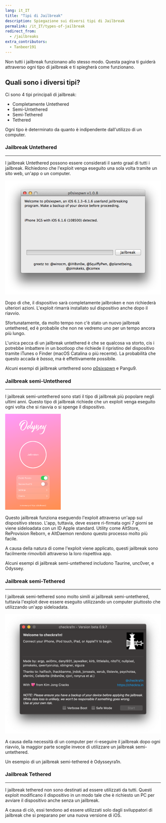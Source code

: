 ```yaml
---
lang: it_IT
title: "Tipi di Jailbreak"
description: Spiegazione sui diversi tipi di Jailbreak
permalink: /it_IT/types-of-jailbreak
redirect_from:
  - /jailbreaks
extra_contributors:
  - Tanbeer191
---
```


Non tutti i jailbreak funzionano allo stesso modo. Questa pagina ti guiderà attraverso ogni tipo di jailbreak e ti spiegherà come funzionano.

## Quali sono i diversi tipi?

Ci sono 4 tipi principali di jailbreak:

- Completamente Untethered
- Semi-Untethered
- Semi-Tethered
- Tethered

Ogni tipo è determinato da quanto è indipendente dall'utilizzo di un computer.

### Jailbreak Untethered
---

I jailbreak Untethered possono essere considerati il santo graal di tutti i jailbreak. Richiedono che l'exploit venga eseguito una sola volta tramite un sito web, un'app o un computer.

![Uno screenshot del jailbreak di p0sixspwn](/assets/images/p0sixpwn.png)

Dopo di che, il dispositivo sarà completamente jailbroken e non richiederà ulteriori azioni. L'exploit rimarrà installato sul dispositivo anche dopo il riavvio.

Sfortunatamente, da molto tempo non c'è stato un nuovo jailbreak untethered, ed è probabile che non ne vedremo uno per un tempo ancora più lungo.

L'unica pecca di un jailbreak untethered è che se qualcosa va storto, cis i potrebbe imbattere in un bootloop che richiede il ripristino del dispositivo tramite iTunes o Finder (macOS Catalina o più recente). La probabilità che questo accada è _bassa_, ma è effettivamente possibile.

Alcuni esempi di jailbreak untethered sono [p0sixspwn](installing-p0sixspwn) e Pangu9.

### Jailbreak semi-Untethered
---

I jailbreak semi-untethered sono stati il tipo di jailbreak più popolare negli ultimi anni. Questo tipo di jailbreak richiede che un exploit venga eseguito ogni volta che si riavvia o si spenge il dispositivo.

<img src="/assets/images/odysseymain.png" width="180" alt="Uno screenshot del jailbreak di Odyssey" class="align-right" />

Questo jailbreak funziona eseguendo l'exploit attraverso un'app sul dispositivo stesso. L'app, tuttavia, deve essere ri-firmata ogni 7 giorni se viene sideloadata con un ID Apple standard. Utility come AltStore, ReProvision Reborn, e AltDaemon rendono questo processo molto più facile.

A causa della natura di come l'exploit viene applicato, questi jailbreak sono facilmente rimovibili attraverso la loro rispettiva app.

Alcuni esempi di jailbreak semi-untethered includono <router-link to="/it_IT/installing-taurine">Taurine</router-link>, <router-link to="/it_IT/installing-unc0ver">unc0ver</router-link>, e <router-link to="/it_IT/installing-odyssey">Odyssey</router-link>.

### Jailbreak semi-Tethered
---

I jailbreak semi-tethered sono molto simili ai jailbreak semi-untethered, tuttavia l'exploit deve essere eseguito utilizzando un computer piuttosto che utilizzando un'app sideloadata.

![Uno screenshot del jailbreak di checkra1n](/assets/images/checkra1n.png)

A causa della necessità di un computer per ri-eseguire il jailbreak dopo ogni riavvio, la maggior parte sceglie invece di utilizzare un jailbreak semi-untethered.

Un esempio di un jailbreak semi-tethered è <router-link to="/it_IT/installing-odysseyra1n">Odysseyra1n</router-link>.

### Jailbreak Tethered
---

I jailbreak tethered non sono destinati ad essere utilizzati da tutti. Questi exploit modificano il dispositivo in un modo tale che è richiesto un PC per avviare il dispositivo anche senza un jailbreak.

A causa di ciò, essi tendono ad essere utilizzati solo dagli sviluppatori di jailbreak che si preparano per una nuova versione di iOS.
